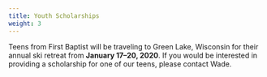 ```yaml
---
title: Youth Scholarships
weight: 3
---
```


Teens from First Baptist will be traveling to Green Lake, Wisconsin for their annual ski retreat from **January 17–20, 2020**. If you would be interested in providing a scholarship for one of our teens, please contact Wade.